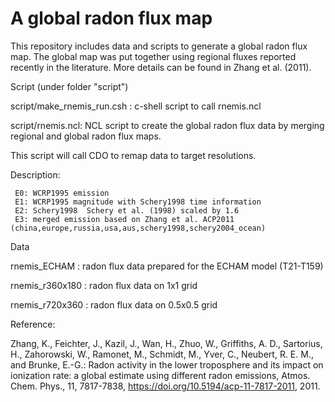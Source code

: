 # A global radon flux map

This repository includes data and scripts to generate a global radon flux map. 
The global map was put together using regional fluxes reported recently in the 
literature. More details can be found in Zhang et al. (2011).  


Script (under folder "script") 

   script/make_rnemis_run.csh : c-shell script to call rnemis.ncl  
   
   script/rnemis.ncl: NCL script to create the global radon flux data by merging regional and global radon flux maps. 
   
   This script will call CDO to remap data to target resolutions. 
   
   Description: 
   
     E0: WCRP1995 emission 
     E1: WCRP1995 magnitude with Schery1998 time information  
     E2: Schery1998  Schery et al. (1998) scaled by 1.6 
     E3: merged emission based on Zhang et al. ACP2011 (china,europe,russia,usa,aus,schery1998,schery2004_ocean) 

Data 

   rnemis_ECHAM : radon flux data prepared for the ECHAM model (T21-T159)

   rnemis_r360x180 : radon flux data on 1x1 grid 

   rnemis_r720x360 : radon flux data on 0.5x0.5 grid 


Reference: 

   Zhang, K., Feichter, J., Kazil, J., Wan, H., Zhuo, W., Griffiths, A. D.,
   Sartorius, H., Zahorowski, W., Ramonet, M., Schmidt, M., Yver, C.,
   Neubert, R. E. M., and Brunke, E.-G.:
   Radon activity in the lower troposphere and its impact on ionization rate:
   a global estimate using different radon emissions,
   Atmos. Chem. Phys., 11, 7817-7838,
   https://doi.org/10.5194/acp-11-7817-2011, 2011.
 
